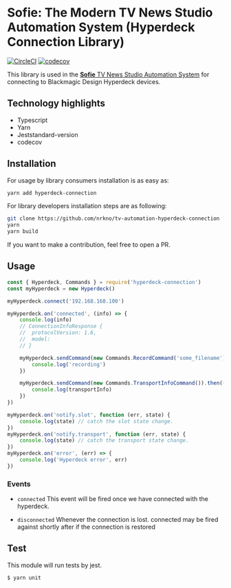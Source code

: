 # Sofie: The Modern TV News Studio Automation System (Hyperdeck Connection Library)

[![CircleCI](https://circleci.com/gh/nrkno/sofie-hyperdeck-connection.svg?style=svg)](https://circleci.com/gh/nrkno/sofie-hyperdeck-connection)
[![codecov](https://codecov.io/gh/nrkno/sofie-hyperdeck-connection/branch/master/graph/badge.svg)](https://codecov.io/gh/nrkno/sofie-hyperdeck-connection)

This library is used in the [**Sofie** TV News Studio Automation System](https://github.com/nrkno/Sofie-TV-automation/) for connecting to Blackmagic Design Hyperdeck devices.

## Technology highlights

- Typescript
- Yarn
- Jeststandard-version
- codecov

## Installation

For usage by library consumers installation is as easy as:

```sh
yarn add hyperdeck-connection
```

For library developers installation steps are as following:

```sh
git clone https://github.com/nrkno/tv-automation-hyperdeck-connection
yarn
yarn build
```

If you want to make a contribution, feel free to open a PR.

## Usage

```javascript
const { Hyperdeck, Commands } = require('hyperdeck-connection')
const myHyperdeck = new Hyperdeck()

myHyperdeck.connect('192.168.168.100')

myHyperdeck.on('connected', (info) => {
	console.log(info)
	// ConnectionInfoResponse {
	//  protocolVersion: 1.6,
	//  model:
	// }

	myHyperdeck.sendCommand(new Commands.RecordCommand('some_filename')).then(() => {
		console.log('recording')
	})

	myHyperdeck.sendCommand(new Commands.TransportInfoCommand()).then((transportInfo) => {
		console.log(transportInfo)
	})
})

myHyperdeck.on('notify.slot', function (err, state) {
	console.log(state) // catch the slot state change.
})
myHyperdeck.on('notify.transport', function (err, state) {
	console.log(state) // catch the transport state change.
})
myHyperdeck.on('error', (err) => {
	console.log('Hyperdeck error', err)
})
```

### Events

- `connected`
  This event will be fired once we have connected with the hyperdeck.

- `disconnected`
  Whenever the connection is lost. connected may be fired against shortly after if the connection is restored

## Test

This module will run tests by jest.

```sh
$ yarn unit
```
